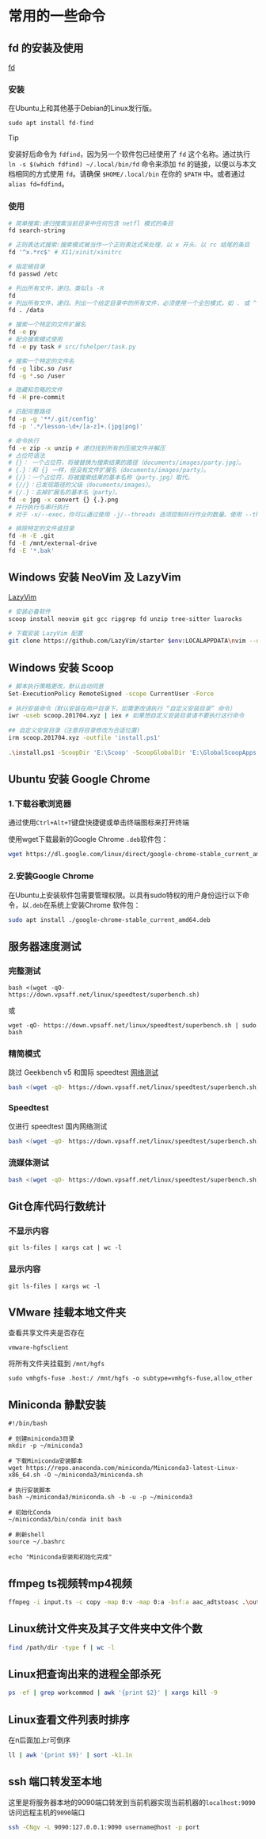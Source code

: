 # 常用的一些命令

## fd 的安装及使用

[fd](https://github.com/cha0ran/fd-zh)

### 安装

在Ubuntu上和其他基于Debian的Linux发行版。

`sudo apt install fd-find`

> [!TIP]
>
> 安装好后命令为 `fdfind`，因为另一个软件包已经使用了 `fd` 这个名称。通过执行 `ln -s $(which fdfind) ~/.local/bin/fd` 命令来添加 `fd` 的链接，以便以与本文档相同的方式使用 `fd`。请确保 `$HOME/.local/bin` 在你的 `$PATH` 中。或者通过 `alias fd=fdfind`。

### 使用

```bash
# 简单搜索:递归搜索当前目录中任何包含 netfl 模式的条目
fd search-string

# 正则表达式搜索:搜索模式被当作一个正则表达式来处理，以 x 开头、以 rc 结尾的条目
fd '^x.*rc$' # X11/xinit/xinitrc

# 指定根目录
fd passwd /etc

# 列出所有文件，递归。类似ls -R
fd
# 列出所有文件，递归。列出一个给定目录中的所有文件，必须使用一个全包模式，如 . 或 ^
fd . /data

# 搜索一个特定的文件扩展名
fd -e py
# 配合搜索模式使用
fd -e py task # src/fshelper/task.py

# 搜索一个特定的文件名
fd -g libc.so /usr
fd -g *.so /user

# 隐藏和忽略的文件
fd -H pre-commit

# 匹配完整路径
fd -p -g '**/.git/config'
fd -p '.*/lesson-\d+/[a-z]+.(jpg|png)'

# 命令执行
fd -e zip -x unzip # 递归找到所有的压缩文件并解压
# 占位符语法
# {}： 一个占位符，将被替换为搜索结果的路径（documents/images/party.jpg）。
# {.}：和 {} 一样，但没有文件扩展名（documents/images/party）。
# {/}：一个占位符，将被搜索结果的基本名称（party.jpg）取代。
# {//}：已发现路径的父级（documents/images）。
# {/.}：去掉扩展名的基本名（party）。
fd -e jpg -x convert {} {.}.png
# 并行执行与串行执行
# 对于 -x/--exec，你可以通过使用 -j/--threads 选项控制并行作业的数量。使用 --threads=1 进行串行执行

# 排除特定的文件或目录
fd -H -E .git
fd -E /mnt/external-drive
fd -E '*.bak'
```



## Windows 安装 NeoVim 及 LazyVim

[LazyVim](https://lazyvim-github-io.vercel.app/zh-Hans/keymaps)

```bash
# 安装必备软件
scoop install neovim git gcc ripgrep fd unzip tree-sitter luarocks
 
# 下载安装 LazyVim 配置
git clone https://github.com/LazyVim/starter $env:LOCALAPPDATA\nvim --depth=1
```



## Windows 安装 Scoop

```bash
# 脚本执行策略更改，默认自动同意
Set-ExecutionPolicy RemoteSigned -scope CurrentUser -Force
 
# 执行安装命令（默认安装在用户目录下，如需更改请执行 “自定义安装目录” 命令）
iwr -useb scoop.201704.xyz | iex # 如果想自定义安装目录请不要执行这行命令
 
## 自定义安装目录（注意将目录修改为合适位置)
irm scoop.201704.xyz -outfile 'install.ps1'
 
.\install.ps1 -ScoopDir 'E:\Scoop' -ScoopGlobalDir 'E:\GlobalScoopApps'
```



## Ubuntu 安装 Google Chrome

### 1.下载谷歌浏览器

通过使用`Ctrl+Alt+T`键盘快捷键或单击终端图标来打开终端

使用wget下载最新的Google Chrome `.deb`软件包：

```bash
wget https://dl.google.com/linux/direct/google-chrome-stable_current_amd64.deb
```

### 2.安装Google Chrome

在Ubuntu上安装软件包需要管理权限。以具有sudo特权的用户身份运行以下命令，以`.deb`在系统上安装Chrome 软件包：

```bash
sudo apt install ./google-chrome-stable_current_amd64.deb
```

## 服务器速度测试

### 完整测试

`bash <(wget -qO- https://down.vpsaff.net/linux/speedtest/superbench.sh)`

或

`wget -qO- https://down.vpsaff.net/linux/speedtest/superbench.sh | sudo bash`

### **精简模式**

跳过 Geekbench v5 和国际 speedtest [网络测试](https://zhida.zhihu.com/search?content_id=211258886&content_type=Article&match_order=1&q=网络测试&zhida_source=entity)

```bash
bash <(wget -qO- https://down.vpsaff.net/linux/speedtest/superbench.sh) -f
```

### **Speedtest**

仅进行 speedtest 国内网络测试

```bash
bash <(wget -qO- https://down.vpsaff.net/linux/speedtest/superbench.sh) --speed
```

### **流媒体测试**

```bash
bash <(wget -qO- https://down.vpsaff.net/linux/speedtest/superbench.sh) -m
```

## Git仓库代码行数统计

### 不显示内容

`git ls-files | xargs cat | wc -l`

### 显示内容

`git ls-files | xargs wc -l`

## VMware 挂载本地文件夹

查看共享文件夹是否存在

`vmware-hgfsclient`

将所有文件夹挂载到 `/mnt/hgfs`

`sudo vmhgfs-fuse .host:/ /mnt/hgfs -o subtype=vmhgfs-fuse,allow_other`

## Miniconda 静默安装

```shell
#!/bin/bash

# 创建miniconda3目录
mkdir -p ~/miniconda3

# 下载Miniconda安装脚本
wget https://repo.anaconda.com/miniconda/Miniconda3-latest-Linux-x86_64.sh -O ~/miniconda3/miniconda.sh

# 执行安装脚本
bash ~/miniconda3/miniconda.sh -b -u -p ~/miniconda3

# 初始化Conda
~/miniconda3/bin/conda init bash

# 刷新shell
source ~/.bashrc

echo "Miniconda安装和初始化完成"

```

## ffmpeg ts视频转mp4视频

```bash
ffmpeg -i input.ts -c copy -map 0:v -map 0:a -bsf:a aac_adtstoasc .\output.mp4
```

## Linux统计文件夹及其子文件夹中文件个数

```bash
find /path/dir -type f | wc -l
```

## Linux把查询出来的进程全部杀死

```bash
ps -ef | grep workcommod | awk '{print $2}' | xargs kill -9
```

## Linux查看文件列表时排序

在n后面加上r可倒序

```bash
ll | awk '{print $9}' | sort -k1.1n
```

## ssh 端口转发至本地

这里是将服务器本地的9090端口转发到当前机器实现当前机器的`localhost:9090`访问远程主机的`9090`端口

```bash
ssh -CNgv -L 9090:127.0.0.1:9090 username@host -p port
```
